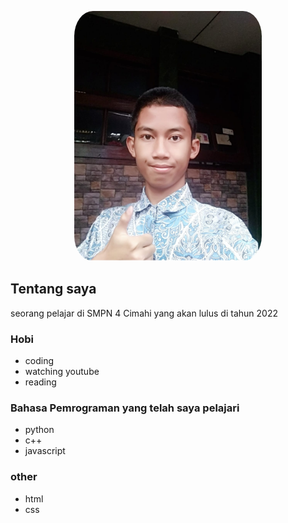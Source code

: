 <p align="center">
    <img src="my_best_selfie.png" width=300 heigth=300 style="border-radius:10%;">
</p>

## Tentang saya

seorang pelajar di SMPN 4 Cimahi yang akan lulus di tahun 2022

### Hobi
- coding
- watching youtube
- reading

### Bahasa Pemrograman yang telah saya pelajari
- python
- c++
- javascript

### other
- html
- css




